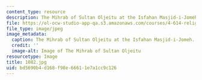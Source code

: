 ```yaml
---
content_type: resource
description: The Mihrab of Sultan Oljeitu at the Isfahan Masjid-i-Jomeh.
file: https://ol-ocw-studio-app-qa.s3.amazonaws.com/courses/4-614-religious-architecture-and-islamic-cultures-fall-2002/bd5690b4d168f98e66611e7a1cc9c126_1082.jpg
file_type: image/jpeg
image_metadata:
  caption: The Mihrab of Sultan Oljeitu at the Isfahan Masjid-i-Jomeh.
  credit: ''
  image-alt: Image of The Mihrab of Sultan Oljeitu
resourcetype: Image
title: 1082.jpg
uid: bd5690b4-d168-f98e-6661-1e7a1cc9c126
---
```

